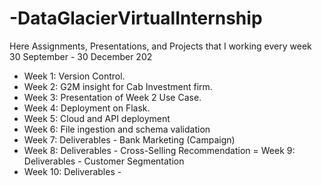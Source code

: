 # -DataGlacierVirtualInternship
Here Assignments, Presentations, and Projects that I working every week 30 September - 30 December 202

- Week 1: Version Control.
- Week 2: G2M insight for Cab Investment firm.
- Week 3: Presentation of Week 2 Use Case.
- Week 4: Deployment on Flask.
- Week 5: Cloud and API deployment
- Week 6: File ingestion and schema validation
- Week 7: Deliverables - Bank Marketing (Campaign)
- Week 8: Deliverables - Cross-Selling Recommendation
= Week 9: Deliverables - Customer Segmentation
- Week 10: Deliverables - 
